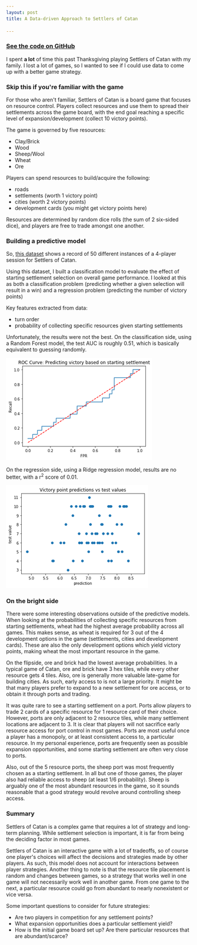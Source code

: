 ```yaml
---
layout: post
title: A Data-driven Approach to Settlers of Catan

---
```


### [See the code on GitHub](https://github.com/avikejriwal/Catan)

I spent **a lot** of time this past Thanksgiving playing Settlers of Catan with my family.  I lost a lot of games, so I wanted to see if I could use data to come up with a better game strategy.

### Skip this if you're familiar with the game

For those who aren't familiar, Settlers of Catan is a board game that focuses on resource control.  Players collect resources and use them to spread their settlements across the game board, with the end goal reaching a specific level of expansion/development (collect 10 victory points).

The game is governed by five resources:
- Clay/Brick
- Wood
- Sheep/Wool
- Wheat
- Ore

Players can spend resources to build/acquire the following:
- roads
- settlements (worth 1 victory point)
- cities (worth 2 victory points)
- development cards (you might get victory points here)

Resources are determined by random dice rolls (the sum of 2 six-sided dice), and players are free to trade amongst one another.

### Building a predictive model

So, [this dataset](https://www.kaggle.com/lumins/settlers-of-catan-games) shows a record of 50 different instances of a 4-player session for Settlers of Catan.

Using this dataset, I built a classification model to evaluate the effect of starting settlement selection on overall game performance.  I looked at this as both a classification problem (predicting whether a given selection will result in a win) and a regression problem (predicting the number of victory points)

Key features extracted from data:
- turn order
- probability of collecting specific resources given starting settlements

Unfortunately, the results were not the best.  On the classification side, using a Random Forest model, the test AUC is roughly 0.51, which is basically equivalent to guessing randomly.

<img src="/img/catan_roc.png"/>

On the regression side, using a Ridge regression model, results are no better, with a r<sup>2</sup> score of 0.01.

<img src="/img/catan_scatter.png"/>

### On the bright side

There were some interesting observations outside of the predictive models.  When looking at the probabilities of collecting specific resources from starting settlements, wheat had the highest average probability across all games.  This makes sense, as wheat is required for 3 out of the 4 development options in the game (settlements, cities and development cards).  These are also the only development options which yield victory points, making wheat the most important resource in the game.  

On the flipside, ore and brick had the lowest average probabilities.  In a typical game of Catan, ore and brick have 3 hex tiles, while every other resource gets 4 tiles.  Also, ore is generally more valuable late-game for building cities.  As such, early access to is not a large priority.  It might be that many players prefer to expand to a new settlement for ore access, or to obtain it through ports and trading.

It was quite rare to see a starting settlement on a port.  Ports allow players to trade 2 cards of a specific resource for 1 resource card of their choice.  However, ports are only adjacent to 2 resource tiles, while many settlement locations are adjacent to 3.  It is clear that players will not sacrifice early resource access for port control in most games.  Ports are most useful once a player has a monopoly, or at least consistent access to, a particular resource.  In my personal experience, ports are frequently seen as possible expansion opportunities, and some starting settlement are often very close to ports.

Also, out of the 5 resource ports, the sheep port was most frequently chosen as a starting settlement.  In all but one of those games, the player also had reliable access to sheep (at least 1/6 probability).  Sheep is arguably one of the most abundant resources in the game, so it sounds reasonable that a good strategy would revolve around controlling sheep access.

### Summary

Settlers of Catan is a complex game that requires a lot of strategy and long-term planning.  While settlement selection is important, it is far from being the deciding factor in most games.

Settlers of Catan is an interactive game with a lot of tradeoffs, so of course one player's choices will affect the decisions and strategies made by other players.  As such, this model does not account for interactions between player strategies.  Another thing to note is that the resource tile placement is random and changes between games, so a strategy that works well in one game will not necessarily work well in another game.  From one game to the next, a particular resource could go from abundant to nearly nonexistent or vice versa.

Some important questions to consider for future strategies:
- Are two players in competition for any settlement points?
- What expansion opportunities does a particular settlement yield?
- How is the initial game board set up? Are there particular resources that are abundant/scarce?
